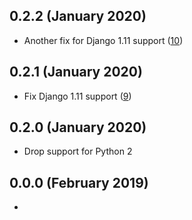 0.2.2 (January 2020)
--------------------

- Another fix for Django 1.11 support ([10](https://github.com/ome/omero-signup/pull/10))

0.2.1 (January 2020)
--------------------

- Fix Django 1.11 support ([9](https://github.com/ome/omero-signup/pull/9))

0.2.0 (January 2020)
--------------------

- Drop support for Python 2

0.0.0 (February 2019)
----------------------

-

